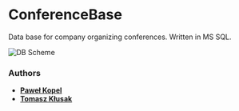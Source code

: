 # ConferenceBase
Data base for company organizing conferences. Written in MS SQL.

![DB Scheme](conference_scheme.png)

### Authors
* **[Paweł Kopel](https://github.com/PKopel)**
* **[Tomasz Kłusak](https://github.com/watson99tk)**
